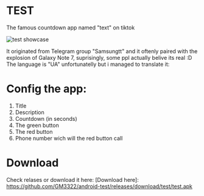 # TEST
The famous countdown app named "text" on tiktok

![test showcase](https://github.com/GM3322/android-test/assets/84188600/d2889632-7425-4c66-aa47-40553ec0925c)

It originated from Telegram group "Samsungtt" and it oftenly paired
with the explosion of Galaxy Note 7, suprisingly, some ppl actually belive its real :D
The language is "UA" unfortunatelly but i managed to translate it:

# Config the app:

1. Title
2. Description
3. Countdown (in seconds)
4. The green button
5. The red button
6. Phone number wich will the red button call

# Download
Check relases or download it here: [Download here]: https://github.com/GM3322/android-test/releases/download/test/test.apk
